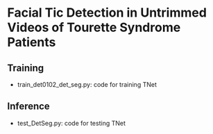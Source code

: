 # Facial Tic Detection in Untrimmed Videos of Tourette Syndrome Patients
 

## Training
- train_det0102_det_seg.py: code for training TNet

## Inference
- test_DetSeg.py: code for testing TNet
 